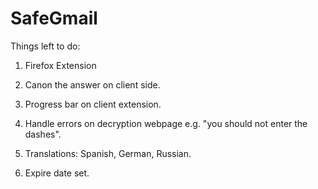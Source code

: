 SafeGmail
=========

Things left to do:

1. Firefox Extension

2. Canon the answer on client side. 

3. Progress bar on client extension.

4. Handle errors on decryption webpage e.g. "you should not enter the dashes".

5. Translations: Spanish, German, Russian.

6. Expire date set.  

